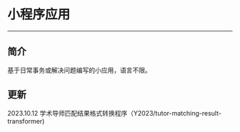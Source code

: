 # 小程序应用

---

## 简介

基于日常事务或解决问题编写的小应用，语言不限。



## 更新

2023.10.12 学术导师匹配结果格式转换程序（Y2023/tutor-matching-result-transformer)

